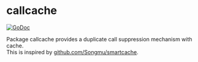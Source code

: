 # callcache

[![GoDoc](https://godoc.org/github.com/daisuzu/callcache?status.svg)](https://godoc.org/github.com/daisuzu/callcache)

Package callcache provides a duplicate call suppression mechanism with cache.  
This is inspired by [github.com/Songmu/smartcache](https://github.com/Songmu/smartcache).
